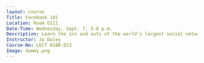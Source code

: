 ```yaml
---
layout: course
Title: Facebook 101
Location: Room D121
Date-Time: Wednesday, Sept. 7, 5-8 p.m.
Description: Learn the ins and outs of the world’s largest social networking site, Facebook. In this hands-on workshop you will learn how to connect with family and friends quickly and easily by posting information, sharing pictures, creating events, uploading videos, and creating groups. Other topics include protecting your privacy, using Facebook messenger, managing your news feed, using lists to manage sharing, and add/remove friends. If you have an existing Facebook account, please bring your login information to class. Basic computer skills required.
Instructor: Jo Daley
Course-No: LECT 8180.Q13
Image: dummy.png
---
```

